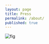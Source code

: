 ```yaml
---
layout: page
title: Press
permalink: /about/
published: true
---
```


![fig](https://www.citylab.com/transportation/2017/09/visualize-transit-frequency-nearly-anywhere-in-the-world/538725/)

